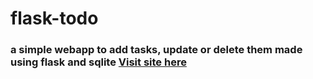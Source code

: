 # flask-todo
### a simple webapp to add tasks, update or delete them made using flask and sqlite [Visit site here](https://sachu-flask-todo.herokuapp.com/)
